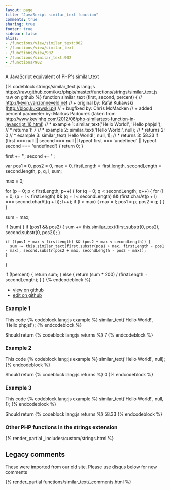 ```yaml
---
layout: page
title: "JavaScript similar_text function"
comments: true
sharing: true
footer: true
sidebar: false
alias:
- /functions/view/similar_text:902
- /functions/view/similar_text
- /functions/view/902
- /functions/similar_text:902
- /functions/902
---
```

<!-- Generated by Rakefile:build -->
A JavaScript equivalent of PHP's similar_text

{% codeblock strings/similar_text.js lang:js https://raw.github.com/kvz/phpjs/master/functions/strings/similar_text.js raw on github %}
function similar_text (first, second, percent) {
  // http://kevin.vanzonneveld.net
  // +   original by: Rafał Kukawski (http://blog.kukawski.pl)
  // +   bugfixed by: Chris McMacken
  // +   added percent parameter by: Markus Padourek (taken from http://www.kevinhq.com/2012/06/php-similartext-function-in-javascript_16.html)
  // *     example 1: similar_text('Hello World!', 'Hello phpjs!');
  // *     returns 1: 7
  // *     example 2: similar_text('Hello World!', null);
  // *     returns 2: 0
  // *     example 3: similar_text('Hello World!', null, 1);
  // *     returns 3: 58.33
  if (first === null || second === null || typeof first === 'undefined' || typeof second === 'undefined') {
    return 0;
  }

  first += '';
  second += '';

  var pos1 = 0,
    pos2 = 0,
    max = 0,
    firstLength = first.length,
    secondLength = second.length,
    p, q, l, sum;

  max = 0;

  for (p = 0; p < firstLength; p++) {
    for (q = 0; q < secondLength; q++) {
      for (l = 0;
      (p + l < firstLength) && (q + l < secondLength) && (first.charAt(p + l) === second.charAt(q + l)); l++);
      if (l > max) {
        max = l;
        pos1 = p;
        pos2 = q;
      }
    }
  }

  sum = max;

  if (sum) {
    if (pos1 && pos2) {
      sum += this.similar_text(first.substr(0, pos2), second.substr(0, pos2));
    }

    if ((pos1 + max < firstLength) && (pos2 + max < secondLength)) {
      sum += this.similar_text(first.substr(pos1 + max, firstLength - pos1 - max), second.substr(pos2 + max, secondLength - pos2 - max));
    }
  }
  
  if (!percent) {
    return sum;
  } else {
    return (sum * 200) / (firstLength + secondLength);
  }
}
{% endcodeblock %}

 - [view on github](https://github.com/kvz/phpjs/blob/master/functions/strings/similar_text.js)
 - [edit on github](https://github.com/kvz/phpjs/edit/master/functions/strings/similar_text.js)

### Example 1
This code
{% codeblock lang:js example %}
similar_text('Hello World!', 'Hello phpjs!');
{% endcodeblock %}

Should return
{% codeblock lang:js returns %}
7
{% endcodeblock %}

### Example 2
This code
{% codeblock lang:js example %}
similar_text('Hello World!', null);
{% endcodeblock %}

Should return
{% codeblock lang:js returns %}
0
{% endcodeblock %}

### Example 3
This code
{% codeblock lang:js example %}
similar_text('Hello World!', null, 1);
{% endcodeblock %}

Should return
{% codeblock lang:js returns %}
58.33
{% endcodeblock %}


### Other PHP functions in the strings extension
{% render_partial _includes/custom/strings.html %}
## Legacy comments
These were imported from our old site. Please use disqus below for new comments
<div style="overflow-y: scroll; max-height: 500px;">
{% render_partial functions/similar_text/_comments.html %}
</div>
